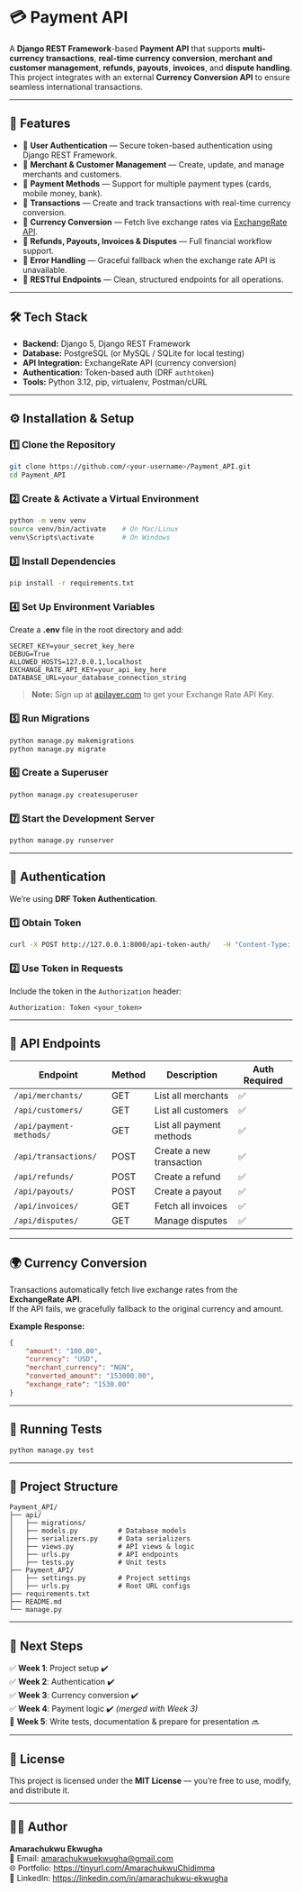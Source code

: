# 💳 Payment API

A **Django REST Framework**-based **Payment API** that supports **multi-currency transactions**, **real-time currency conversion**, **merchant and customer management**, **refunds**, **payouts**, **invoices**, and **dispute handling**.  
This project integrates with an external **Currency Conversion API** to ensure seamless international transactions.

---

## 🚀 Features

- 🔹 **User Authentication** — Secure token-based authentication using Django REST Framework.
- 🔹 **Merchant & Customer Management** — Create, update, and manage merchants and customers.
- 🔹 **Payment Methods** — Support for multiple payment types (cards, mobile money, bank).
- 🔹 **Transactions** — Create and track transactions with real-time currency conversion.
- 🔹 **Currency Conversion** — Fetch live exchange rates via [ExchangeRate API](https://apilayer.com/).
- 🔹 **Refunds, Payouts, Invoices & Disputes** — Full financial workflow support.
- 🔹 **Error Handling** — Graceful fallback when the exchange rate API is unavailable.
- 🔹 **RESTful Endpoints** — Clean, structured endpoints for all operations.

---

## 🛠️ Tech Stack

- **Backend:** Django 5, Django REST Framework
- **Database:** PostgreSQL (or MySQL / SQLite for local testing)
- **API Integration:** ExchangeRate API (currency conversion)
- **Authentication:** Token-based auth (DRF `authtoken`)
- **Tools:** Python 3.12, pip, virtualenv, Postman/cURL

---

## ⚙️ Installation & Setup

### 1️⃣ Clone the Repository
```bash
git clone https://github.com/<your-username>/Payment_API.git
cd Payment_API
```

### 2️⃣ Create & Activate a Virtual Environment
```bash
python -m venv venv
source venv/bin/activate    # On Mac/Linux
venv\Scripts\activate       # On Windows
```

### 3️⃣ Install Dependencies
```bash
pip install -r requirements.txt
```

### 4️⃣ Set Up Environment Variables

Create a **.env** file in the root directory and add:
```env
SECRET_KEY=your_secret_key_here
DEBUG=True
ALLOWED_HOSTS=127.0.0.1,localhost
EXCHANGE_RATE_API_KEY=your_api_key_here
DATABASE_URL=your_database_connection_string
```

> **Note:** Sign up at [apilayer.com](https://apilayer.com/) to get your Exchange Rate API Key.

### 5️⃣ Run Migrations
```bash
python manage.py makemigrations
python manage.py migrate
```

### 6️⃣ Create a Superuser
```bash
python manage.py createsuperuser
```

### 7️⃣ Start the Development Server
```bash
python manage.py runserver
```

---

## 🔐 Authentication

We’re using **DRF Token Authentication**.

### 1️⃣ Obtain Token
```bash
curl -X POST http://127.0.0.1:8000/api-token-auth/   -H "Content-Type: application/json"   -d '{"username":"your_username","password":"your_password"}'
```

### 2️⃣ Use Token in Requests
Include the token in the `Authorization` header:
```http
Authorization: Token <your_token>
```

---

## 🔗 API Endpoints

| Endpoint              | Method | Description              | Auth Required |
|-----------------------|--------|--------------------------|---------------|
| `/api/merchants/`     | GET    | List all merchants       | ✅ |
| `/api/customers/`     | GET    | List all customers       | ✅ |
| `/api/payment-methods/` | GET  | List all payment methods | ✅ |
| `/api/transactions/`  | POST   | Create a new transaction | ✅ |
| `/api/refunds/`       | POST   | Create a refund          | ✅ |
| `/api/payouts/`       | POST   | Create a payout          | ✅ |
| `/api/invoices/`      | GET    | Fetch all invoices       | ✅ |
| `/api/disputes/`      | GET    | Manage disputes          | ✅ |

---

## 🌍 Currency Conversion

Transactions automatically fetch live exchange rates from the **ExchangeRate API**.  
If the API fails, we gracefully fallback to the original currency and amount.

**Example Response:**
```json
{
    "amount": "100.00",
    "currency": "USD",
    "merchant_currency": "NGN",
    "converted_amount": "153000.00",
    "exchange_rate": "1530.00"
}
```

---

## 🧪 Running Tests
```bash
python manage.py test
```

---

## 📂 Project Structure
```
Payment_API/
├── api/
│   ├── migrations/
│   ├── models.py          # Database models
│   ├── serializers.py     # Data serializers
│   ├── views.py           # API views & logic
│   ├── urls.py            # API endpoints
│   ├── tests.py           # Unit tests
├── Payment_API/
│   ├── settings.py        # Project settings
│   ├── urls.py            # Root URL configs
├── requirements.txt
├── README.md
└── manage.py
```

---

## 📌 Next Steps

✅ **Week 1**: Project setup ✔️  
✅ **Week 2**: Authentication ✔️  
✅ **Week 3**: Currency conversion ✔️  
✅ **Week 4**: Payment logic ✔️ *(merged with Week 3)*  
🔄 **Week 5**: Write tests, documentation & prepare for presentation 🔜  

---

## 📜 License

This project is licensed under the **MIT License** — you’re free to use, modify, and distribute it.

---

## 👩‍💻 Author

**Amarachukwu Ekwugha**  
📧 Email: amarachukwuekwugha@gmail.com  
🌐 Portfolio: https://tinyurl.com/AmarachukwuChidimma  
🔗 LinkedIn: https://linkedin.com/in/amarachukwu-ekwugha